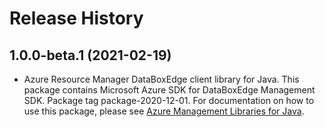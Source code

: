 # Release History

## 1.0.0-beta.1 (2021-02-19)

- Azure Resource Manager DataBoxEdge client library for Java. This package contains Microsoft Azure SDK for DataBoxEdge Management SDK.  Package tag package-2020-12-01. For documentation on how to use this package, please see [Azure Management Libraries for Java](https://aka.ms/azsdk/java/mgmt).
